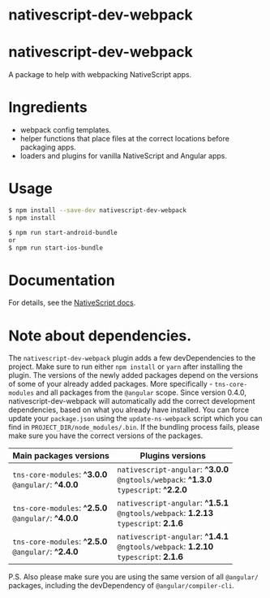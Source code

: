 # nativescript-dev-webpack
# nativescript-dev-webpack

A package to help with webpacking NativeScript apps.

# Ingredients

* webpack config templates.
* helper functions that place files at the correct locations before packaging apps.
* loaders and plugins for vanilla NativeScript and Angular apps.

# Usage

```sh
$ npm install --save-dev nativescript-dev-webpack
$ npm install

$ npm run start-android-bundle
or
$ npm run start-ios-bundle
```

# Documentation

For details, see the [NativeScript docs](http://docs.nativescript.org/angular/tooling/bundling-with-webpack.html).

# Note about dependencies.

The `nativescript-dev-webpack` plugin adds a few devDependencies to the project. Make sure to run either `npm install` or `yarn` after installing the plugin.
The versions of the newly added packages depend on the versions of some of your already added packages. More specifically - `tns-core-modules` and all packages from the `@angular` scope. Since version 0.4.0, nativescript-dev-webpack will automatically add the correct development dependencies, based on what you already have installed.
You can force update your `package.json` using the `update-ns-webpack` script which you can find in `PROJECT_DIR/node_modules/.bin`.
If the bundling process fails, please make sure you have the correct versions of the packages.

| Main packages versions | Plugins versions
| --- | ---
| `tns-core-modules`: **^3.0.0** <br> `@angular/`: **^4.0.0** | `nativescript-angular`: **^3.0.0** <br> `@ngtools/webpack`: **^1.3.0** <br> `typescript`: **^2.2.0**
| `tns-core-modules`: **^2.5.0** <br> `@angular/`: **^4.0.0** | `nativescript-angular`: **^1.5.1** <br> `@ngtools/webpack`: **1.2.13** <br> `typescript`: **2.1.6**
| `tns-core-modules`: **^2.5.0** <br> `@angular/`: **^2.4.0** | `nativescript-angular`: **^1.4.1** <br> ``@ngtools/webpack``: **1.2.10** <br> `typescript`: **2.1.6**

P.S. Also please make sure you are using the same version of all `@angular/` packages, including the devDependency of `@angular/compiler-cli`.
